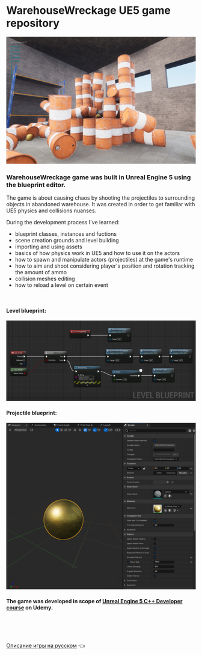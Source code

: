 # WarehouseWreckage UE5 game repository

<img src="https://github.com/Romandre/WarehouseWreckage_UE5/blob/a743622b9807ef9775708aabf988cef8ba99115e/Images/WarehouseWreckage.png" width="900">


### WarehouseWreckage game was built in Unreal Engine 5 using the blueprint editor. 

The game is about causing chaos by shooting the projectiles to surrounding objects in abandoned warehouse. It was created in order to get familiar with UE5 physics and collisions nuanses.

During the development process I've learned:
- blueprint classes, instances and fuctions 
- scene creation grounds and level building
- importing and using assets
- basics of how physics work in UE5 and how to use it on the actors
- how to spawn and manipulate actors (projectiles) at the game's runtime
- how to aim and shoot considering player's position and rotation tracking the amount of ammo
- collision meshes editing
- how to reload a level on certain event
<br />

#### Level blueprint:
<img src="https://github.com/Romandre/WarehouseWreckage_UE5/blob/103c5d8d01d7278a0adbb439f05e27752e71299c/Images/Level_BP.png?raw=true" width="900">

#### Projectile blueprint:
<img src="https://github.com/Romandre/WarehouseWreckage_UE5/blob/103c5d8d01d7278a0adbb439f05e27752e71299c/Images/Projectile_BP.png" width="900">
<br />

#### The game was developed in scope of [Unreal Engine 5 C++ Developer course](https://www.udemy.com/course/unrealcourse/) on Udemy.
<br /><br /><br />

[Описание игры на русском](README_RU.md) :point_left:
